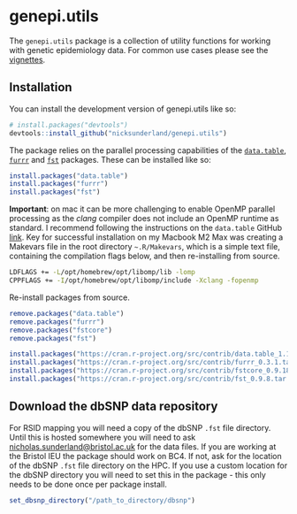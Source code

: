 genepi.utils
================

<!-- README.md is generated from README.Rmd. Please edit that file -->
<!-- badges: start -->
<!-- badges: end -->

The `genepi.utils` package is a collection of utility functions for
working with genetic epidemiology data. For common use cases please see
the [vignettes](https://nicksunderland.github.io/genepi.utils/).

## Installation

You can install the development version of genepi.utils like so:

``` r
# install.packages("devtools")
devtools::install_github("nicksunderland/genepi.utils")
```

The package relies on the parallel processing capabilities of the
[`data.table`](https://rdatatable.gitlab.io/data.table/),
[`furrr`](https://furrr.futureverse.org) and
[`fst`](https://www.fstpackage.org) packages. These can be installed
like so:

``` r
install.packages("data.table")
install.packages("furrr")
install.packages("fst")
```

**Important**: on mac it can be more challenging to enable OpenMP
parallel processing as the *clang* compiler does not include an OpenMP
runtime as standard. I recommend following the instructions on the
`data.table` GitHub
[link](https://github.com/Rdatatable/data.table/wiki/Installation). Key
for successful installation on my Macbook M2 Max was creating a Makevars
file in the root directory `~.R/Makevars`, which is a simple text file,
containing the compilation flags below, and then re-installing from
source.

``` bash
LDFLAGS += -L/opt/homebrew/opt/libomp/lib -lomp
CPPFLAGS += -I/opt/homebrew/opt/libomp/include -Xclang -fopenmp
```

Re-install packages from source.

``` r
remove.packages("data.table")
remove.packages("furrr")
remove.packages("fstcore")
remove.packages("fst")

install.packages("https://cran.r-project.org/src/contrib/data.table_1.14.10.tar.gz", type="source", repos=NULL)
install.packages("https://cran.r-project.org/src/contrib/furrr_0.3.1.tar.gz", type="source", repos=NULL)
install.packages("https://cran.r-project.org/src/contrib/fstcore_0.9.18.tar.gz", type="source", repos=NULL)
install.packages("https://cran.r-project.org/src/contrib/fst_0.9.8.tar.gz", type="source", repos=NULL)
```

## Download the dbSNP data repository

For RSID mapping you will need a copy of the dbSNP `.fst` file
directory. Until this is hosted somewhere you will need to ask
<nicholas.sunderland@bristol.ac.uk> for the data files. If you are
working at the Bristol IEU the package should work on BC4. If not, ask
for the location of the dbSNP `.fst` file directory on the HPC. If you
use a custom location for the dbSNP directory you will need to set this
in the package - this only needs to be done once per package install.

``` r
set_dbsnp_directory("/path_to_directory/dbsnp")
```
